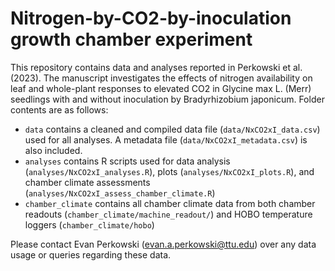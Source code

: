 # Nitrogen-by-CO2-by-inoculation growth chamber experiment

This repository contains data and analyses reported in Perkowski et al. (2023). The manuscript investigates the effects of nitrogen availability on leaf and whole-plant responses to elevated CO2 in Glycine max L. (Merr) seedlings with and without inoculation by Bradyrhizobium japonicum. Folder contents are as follows:

 - `data` contains a cleaned and compiled data file (`data/NxCO2xI_data.csv`) used for all analyses. A metadata file (`data/NxCO2xI_metadata.csv`) is also included.
 - `analyses` contains R scripts used for data analysis (`analyses/NxCO2xI_analyses.R`), plots (`analyses/NxCO2xI_plots.R`), and chamber climate assessments (`analyses/NxCO2xI_assess_chamber_climate.R`)
 - `chamber_climate` contains all chamber climate data from both chamber readouts (`chamber_climate/machine_readout/`) and HOBO temperature loggers (`chamber_climate/hobo`)

Please contact Evan Perkowski (evan.a.perkowski@ttu.edu) over any data usage or queries regarding these data.
